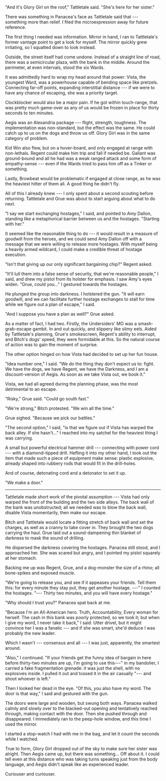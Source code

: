 "And it's Glory Girl on the roof," Tattletale said. "She's here for her sister."

There was something in Panacea's face as Tattletale said that --- something more
than relief. I filed the microexpression away for future reference.

The first thing I needed was information. Mirror in hand, I ran to Tattletale's former vantage point to
get a look for myself. The mirror quickly grew irritating, so I squatted down to look instead.

Outside, the street itself had come undone. Instead of a straight line of road, there was a semicircular
plaza, with the bank in the middle. Around the perimeter, at even intervals, stood the six Wards.

It was admittedly hard to wrap my head around that power: Vista, the youngest Ward, was a powerhouse
capable of bending space like pretzels. Connecting far-off points, expanding interstitial distance ---
if we were to have any chance of escaping, she was a priority target.

Clockblocker would also be a major pain. If he got within touch-range, that was pretty much game-over
as any of us would be frozen in place for thirty seconds to ten minutes.

Aegis was an Alexandria package --- flight, strength, toughness. The implementation was non-standard,
but the effect was the same. He could catch up to us on the dogs and throw us off. Glory Girl was
in the same category of problem.

Kid Win also flew, but on a hover-board, and only engaged at range with non-lethals. Regent could
make him trip and fall if needed be. Gallant was ground-bound and all he had was a weak ranged attack and
some form of empathy-sense --- even if the Wards tried to pass him off as a Tinker or something.

Lastly, Browbeat would be problematic if engaged at close range, as he was the heaviest hitter of
them all. A good thing he didn't fly.

All of this I already knew --- I only spent about a second scouting before returning. Tattletale
and Grue was about to start arguing about what to do next.

"I say we start exchanging hostages," I said, and pointed to Amy Dallon, standing like a metaphorical
barrier between us and the hostages. "Starting with her."

It seemed like the reasonable thing to do --- it would result in a measure of goodwill from the
heroes, and we could send Amy Dallon off with a message that we were willing to release more hostages.
With myself being a heavily armed wildcard, I could make a credible threat of hostage execution.

"Isn't that giving up our only significant bargaining chip?" Regent asked.

"It'll lull them into a false sense of security, that we're reasonable people," I said, and drew my pistol
from its holster for emphasis. I saw Amy's eyes widen. "Grue, could you..." I gestured towards the hostages.

He plunged the group into darkness. I holstered the gun.
"It will earn goodwill, and we can facilitate further hostage exchanges to stall for time while
we figure out a plan of escape," I said.

"And I suppose you have a plan as well?" Grue asked.

As a matter of fact, I had two. Firstly, the Undersiders' MO was a smash-grab-escape gambit. In and 
out quickly, and slippery like slimy eels. Aided by Tattletale's planning, Grue's smokescreen, Regent's
ability to interrupt, and Bitch's dogs' speed, they were formidable at this. So the natural course of action
was to gain the moment of surprise.

The other option hinged on how Vista had decided to set up her fun house.

"Idea number one," I said. "We do the thing they don't expect us to: fight.
We have the dogs, we have Regent, we have the Darkness,
and I am a discount-version of Aegis. As soon as we take Vista out, we book it."

Vista, we had all agreed during the planning phase, was the most detrimental
to an escape.

"Risky," Grue said. "Could go south fast."

"We're strong," Bitch protested. "We win all the time."

Grue sighed. "Because we pick our battles."

"The second option," I said, "is that we figure out if Vista has warped the back alley.
If she hasn't..." I reached into my satchel for the heaviest thing I was carrying.

A small but powerful electrical hammer drill --- connecting with power cord --- with a diamond-tipped drill.
Hefting it into my other hand, I took out the item that made such a piece of equipment make sense:
plastic explosive, already shaped into rubbery rods that would fit in the drill-holes.

And of course, detonating cord and a detonator to set it up.

"We make a door."

----

Tattletale made short work of the pivotal assumption --- Vista had only warped the front of the building
and the two side alleys. The back wall of the bank was unobstructed; all we needed was to blow the back
wall, disable Vista momentarily, then make our escape.

Bitch and Tattletale would locate a fitting stretch of back wall and set the charges, as well
as a cranny to take cover in. They brought the two dogs carrying the haul. Grue laid out a
sound-dampening thin blanket of darkness to mask the sound of drilling.

He dispersed the darkness covering the hostages. Panacea still stood, and I approached her.
She was scared but angry, and I pointed my pistol squarely at her stomach.

Backing me up was Regent, Grue, and a dog-monster the size of a rhino; all bone-spikes
and exposed muscle.

"We're going to release you, and see if it appeases your friends. Tell them this: for every minute
they stay put, they get another hostage. ---" I counted the hostages. "--- Thirty two minutes, and
you will have every hostage."

"Why should I trust you?" Panacea spat back at me.

"Because I'm an All-American hero. Truth, Accountability, Every woman for herself. The cash in
this bank was poorly protected, so we took it; but when I give my word, I never take it back,"
I said. Utter drivel, but it might convince her I was a fanatic --- and if she was smart, she'd
deduce I was probably the new leader.

Which I wasn't --- consensus and all --- I was just, apparently, the smartest around.

"Also," I continued. "If your friends get the funny idea of bargain in here before thirty-two minutes are up,
I'm going to use this---" in my bandolier, I carried a fake fragmentation grenade: it was just the shell,
with no explosives inside. I pulled it out and tossed it in the air casually "--- and shoot whoever is left."

Then I looked her dead in the eye. "Of this, you also have my word. The door is that way," I said and
gestured with the gun.

The doors were large and wooden, but swung both ways. Panacea walked calmly and slowly over to the 
blacked-out opening and tentatively reached through, making contact with the door. Then she pushed through and
disappeared. I immediately ran to the peep-hole window, and this time I used the mirror.

I started a stop-watch I had with me in the bag, and let it count the seconds while I watched.

True to form, Glory Girl dropped out of the sky to make sure her sister was alright. Then
Aegis came up, but there was something... Off about it. I could tell even at this distance who was taking turns
speaking just from the body language, and Aegis didn't speak like an experienced leader.

Curiouser and curiouser.
